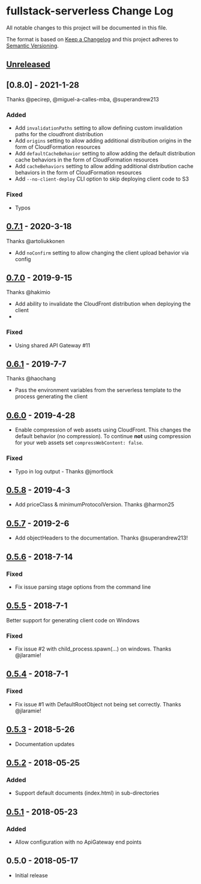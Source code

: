# fullstack-serverless Change Log

All notable changes to this project will be documented in this file.

The format is based on [Keep a Changelog](https://keepachangelog.com/en/1.0.0/)
and this project adheres to [Semantic Versioning](https://semver.org/spec/v2.0.0.html).

## [Unreleased]


## [0.8.0] - 2021-1-28
Thanks @pecirep, @miguel-a-calles-mba, @superandrew213

### Added
- Add `invalidationPaths` setting to allow defining custom invalidation paths for the cloudfront distribution
- Add `origins` setting to allow adding additional distribution origins in the form of CloudFormation resources
- Add `defaultCacheBehavior` setting to allow adding the default distribution cache behaviors in the form of CloudFormation resources
- Add `cacheBehaviors` setting to allow adding additional distribution cache behaviors in the form of CloudFormation resources
- Add `--no-client-deploy` CLI option to skip deploying client code to S3

### Fixed
- Typos
## [0.7.1] - 2020-3-18
Thanks @artoliukkonen

- Add `noConfirm` setting to allow changing the client upload behavior via config 


## [0.7.0] - 2019-9-15
Thanks @hakimio

- Add ability to invalidate the CloudFront distribution when deploying the client
- 
### Fixed
- Using shared API Gateway #11

## [0.6.1] - 2019-7-7
Thanks @haochang

- Pass the environment variables from the serverless template to the process generating the client

## [0.6.0] - 2019-4-28
- Enable compression of web assets using CloudFront. This changes the default behavior (no compression). To continue **not** using compression for your web assets set `compressWebContent: false`.

### Fixed
-  Typo in log output - Thanks @jmortlock

## [0.5.8] - 2019-4-3
- Add priceClass & minimumProtocolVersion. Thanks @harmon25

## [0.5.7] - 2019-2-6
- Add objectHeaders to the documentation. Thanks @superandrew213!

## [0.5.6] - 2018-7-14

### Fixed
- Fix issue parsing stage options from the command line

## [0.5.5] - 2018-7-1

Better support for generating client code on Windows

### Fixed
- Fix issue #2 with child_process.spawn(...) on windows. Thanks @jlaramie!

## [0.5.4] - 2018-7-1

### Fixed
- Fix issue #1 with DefaultRootObject not being set correctly. Thanks @jlaramie!

## [0.5.3] - 2018-5-26
- Documentation updates

## [0.5.2] - 2018-05-25

### Added
- Support default documents (index.html) in sub-directories

## [0.5.1] - 2018-05-23

### Added
- Allow configuration with no ApiGateway end points

## 0.5.0 - 2018-05-17

- Initial release

[Unreleased]: https://github.com/MadSkills-io/fullstack-serverless/compare/v0.8.0...HEAD
[0.7.2]: https://github.com/MadSkills-io/fullstack-serverless/compare/v0.7.1...v0.8.0
[0.7.1]: https://github.com/MadSkills-io/fullstack-serverless/compare/v0.7.0...v0.7.1
[0.7.0]: https://github.com/MadSkills-io/fullstack-serverless/compare/v0.6.1...v0.7.0
[0.6.1]: https://github.com/MadSkills-io/fullstack-serverless/compare/v0.6.0...v0.6.1
[0.6.0]: https://github.com/MadSkills-io/fullstack-serverless/compare/v0.5.8...v0.6.0
[0.5.8]: https://github.com/MadSkills-io/fullstack-serverless/compare/v0.5.7...v0.5.8
[0.5.7]: https://github.com/MadSkills-io/fullstack-serverless/compare/v0.5.6...v0.5.7
[0.5.6]: https://github.com/MadSkills-io/fullstack-serverless/compare/v0.5.5...v0.5.6
[0.5.5]: https://github.com/MadSkills-io/fullstack-serverless/compare/v0.5.4...v0.5.5
[0.5.4]: https://github.com/MadSkills-io/fullstack-serverless/compare/v0.5.3...v0.5.4
[0.5.3]: https://github.com/MadSkills-io/fullstack-serverless/compare/v0.5.2...v0.5.3
[0.5.2]: https://github.com/MadSkills-io/fullstack-serverless/compare/v0.5.1...v0.5.2
[0.5.1]: https://github.com/MadSkills-io/fullstack-serverless/compare/v0.5.0...v0.5.1